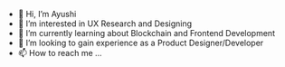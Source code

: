 - 👋 Hi, I’m Ayushi
- 👀 I’m interested in UX Research and Designing 
- 🌱 I’m currently learning about Blockchain and Frontend Development
- 💞️ I’m looking to gain experience as a Product Designer/Developer
- 📫 How to reach me ...

<!---
Ai4123/Ai4123 is a ✨ special ✨ repository because its `README.md` (this file) appears on your GitHub profile.
You can click the Preview link to take a look at your changes.
--->
